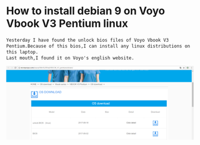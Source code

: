 # How to install debian 9 on Voyo Vbook V3 Pentium linux
    Yesterday I have found the unlock bios files of Voyo Vbook V3 Pentium.Because of this bios,I can install any linux distributions on this laptop.
    Last mouth,I found it on Voyo's english website.
![voyo_english_website](https://raw.githubusercontent.com/Ricardo2001ZG/Voyo_Vbook_V3_Pentium_linux_install/master/image/voyo_english_website.png)